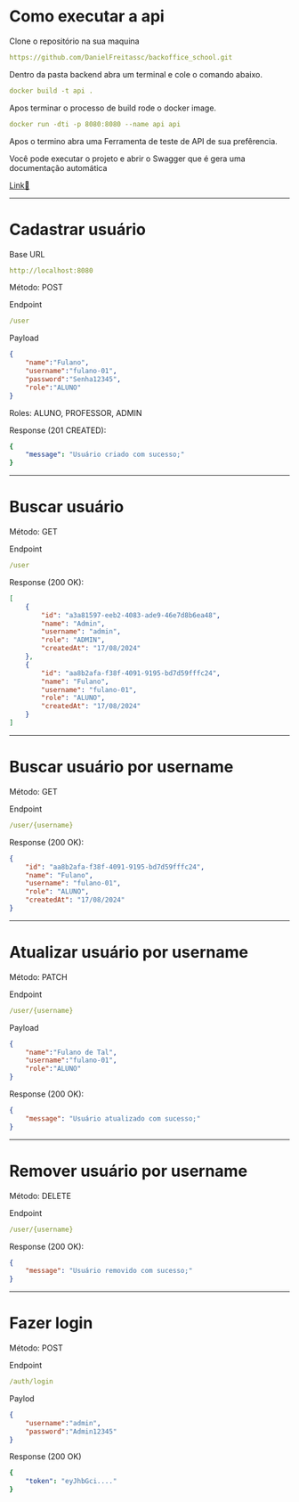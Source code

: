 # Como executar a api
Clone o repositório na sua maquina
```yml
https://github.com/DanielFreitassc/backoffice_school.git
```
Dentro da pasta backend abra um terminal e cole o comando abaixo.
```yml
docker build -t api .
```
Apos terminar o processo de build rode o docker image.
```yml
docker run -dti -p 8080:8080 --name api api 
```
Apos o termino abra uma Ferramenta de teste de API de sua prefêrencia. 

Você pode executar o projeto e abrir o Swagger que é gera uma documentação automática 

[Link🚀](http://localhost:8080/swagger-ui/index.html)

--- 
# Cadastrar usuário
Base URL
```yml
http://localhost:8080
```
Método: POST

Endpoint
```yml
/user
```
Payload
```json
{
    "name":"Fulano",
    "username":"fulano-01",
    "password":"Senha12345",
    "role":"ALUNO"
}
```
 Roles: ALUNO, PROFESSOR, ADMIN

Response (201 CREATED):
```yml
{
    "message": "Usuário criado com sucesso;"
}
```
----

# Buscar usuário

Método: GET

Endpoint 
```yml
/user
```
Response (200 OK):
```json
[
    {
        "id": "a3a81597-eeb2-4083-ade9-46e7d8b6ea48",
        "name": "Admin",
        "username": "admin",
        "role": "ADMIN",
        "createdAt": "17/08/2024"
    },
    {
        "id": "aa8b2afa-f38f-4091-9195-bd7d59fffc24",
        "name": "Fulano",
        "username": "fulano-01",
        "role": "ALUNO",
        "createdAt": "17/08/2024"
    }
]
```
----

# Buscar usuário por username

Método: GET

Endpoint 
```yml
/user/{username}
```
Response (200 OK):
```json
{
    "id": "aa8b2afa-f38f-4091-9195-bd7d59fffc24",
    "name": "Fulano",
    "username": "fulano-01",
    "role": "ALUNO",
    "createdAt": "17/08/2024"
}
```
---
# Atualizar usuário por username

Método: PATCH

Endpoint
```yml
/user/{username}
```
Payload
```json
{
    "name":"Fulano de Tal",
    "username":"fulano-01",
    "role":"ALUNO"
}
```
Response (200 OK):
```json
{
    "message": "Usuário atualizado com sucesso;"
}
```
---
# Remover usuário por username

Método: DELETE

Endpoint 
```yml
/user/{username}
```
Response (200 OK):
```json
{
    "message": "Usuário removido com sucesso;"
}
```
---
# Fazer login

Método: POST

Endpoint
```yml
/auth/login
```
Paylod
```json
{
    "username":"admin",
    "password":"Admin12345"
}
```
Response (200 OK)
```yml
{
    "token": "eyJhbGci...."
}
```

 